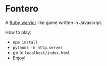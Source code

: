 # Fontero

A [Ruby warrior](https://www.bloc.io/ruby-warrior#/) like game written in Javascript.

How to play:
- `npm install`
- `python3 -m http.server`
- go to `localhost/index.html`
- Enjoy!